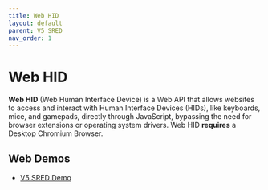 ```yaml
---
title: Web HID
layout: default
parent: V5_SRED
nav_order: 1
---
```



# Web HID

**Web HID** (Web Human Interface Device) is a Web API that allows websites to access and interact with Human Interface Devices (HIDs), like keyboards, mice, and gamepads, directly through JavaScript, bypassing the need for browser extensions or operating system drivers.  Web HID **requires** a Desktop Chromium Browser. 

## Web Demos

- [V5 SRED Demo](https://rms.magensa.net/TEST/demo/ID5G3Demo.html)